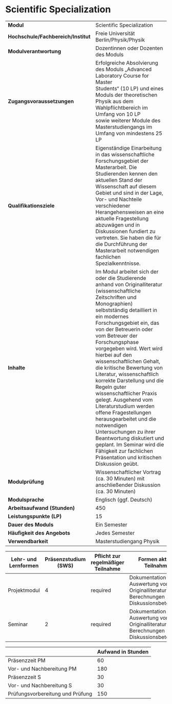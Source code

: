 # Scientific Specialization
|                                    |   |
|------------------------------------|---|
|**Modul**                           | Scientific Specialization |
|**Hochschule/Fachbereich/Institut** | Freie Universität Berlin/Physik/Physik |
|**Modulverantwortung**              | Dozentinnen oder Dozenten des Moduls |
|**Zugangsvoraussetzungen**          | Erfolgreiche Absolvierung des Moduls „Advanced Laboratory Course for Master<br>Students“ (10 LP) und eines Moduls der theoretischen Physik aus dem Wahlpflichtbereich im Umfang von 10 LP<br>sowie weiterer Module des Masterstudiengangs im Umfang von mindestens 25 LP |
|**Qualifikationsziele**             | Eigenständige Einarbeitung in das wissenschaftliche Forschungsgebiet der Masterarbeit. Die Studierenden kennen den aktuellen Stand der Wissenschaft auf diesem Gebiet und sind in der Lage, Vor- und Nachteile verschiedener Herangehensweisen an eine aktuelle Fragestellung abzuwägen und in Diskussionen fundiert zu vertreten. Sie haben die für die Durchführung der Masterarbeit notwendigen fachlichen Spezialkenntnisse. |
|**Inhalte**                         | Im Modul arbeitet sich der oder die Studierende anhand von Originalliteratur (wissenschaftliche Zeitschriften und Monographien) selbstständig detailliert in ein modernes Forschungsgebiet ein, das von der Betreuerin oder vom Betreuer der Forschungsphase vorgegeben wird. Wert wird hierbei auf den wissenschaftlichen Gehalt, die kritische Bewertung von Literatur, wissenschaftlich korrekte Darstellung und die Regeln guter wissenschaftlicher Praxis gelegt. Ausgehend vom Literaturstudium werden offene Fragestellungen herausgearbeitet und die notwendigen Untersuchungen zu ihrer Beantwortung diskutiert und geplant. Im Seminar wird die Fähigkeit zur fachlichen Präsentation und kritischen Diskussion geübt. |
|**Modulprüfung**                    | Wissenschaftlicher Vortrag (ca. 30 Minuten) mit anschließender Diskussion (ca. 30 Minuten) |
|**Modulsprache**                    | Englisch (ggf. Deutsch) |
|**Arbeitsaufwand (Stunden)**        | 450 |
|**Leistungspunkte (LP)**            | 15 |
|**Dauer des Moduls**                | Ein Semester |
|**Häufigkeit des Angebots**         | Jedes Semester |
|**Verwendbarkeit**                  | Masterstudiengang Physik |

| Lehr- und Lernformen | Präsenzstudium <br> (SWS) | Pflicht zur regelmäßiger Teilnahme | Formen aktiver Teilnahme |
| ---------------------|---------------------------|------------------------------------|------------------------- |
| Projektmodul         | 4                         | required                           | Dokumentation und Auswertung von Originalliteratur, Berechnungen<br>Diskussionsbeteiligung |
| Seminar              | 2                         | required                           | Dokumentation und Auswertung von Originalliteratur, Berechnungen<br>Diskussionsbeteiligung |

|   | Aufwand in Stunden |
| - |--------------------|
| Präsenzzeit PM                           | 60    |
| Vor- und Nachbereitung PM                | 180   |
| Präsenzzeit S                            | 30    |
| Vor- und Nachbereitung S                 | 30    |
| Prüfungsvorbereitung und Prüfung         | 150   |
